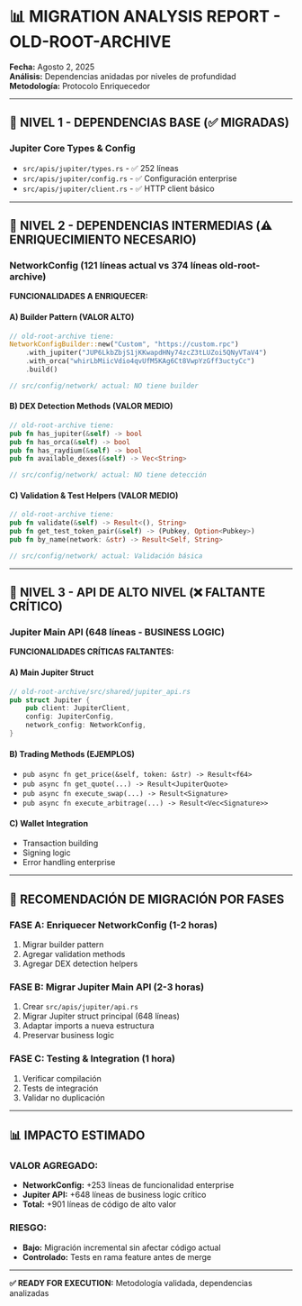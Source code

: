 # 📊 MIGRATION ANALYSIS REPORT - OLD-ROOT-ARCHIVE

**Fecha:** Agosto 2, 2025  
**Análisis:** Dependencias anidadas por niveles de profundidad  
**Metodología:** Protocolo Enriquecedor  

---

## 🔬 **NIVEL 1 - DEPENDENCIAS BASE (✅ MIGRADAS)**

### **Jupiter Core Types & Config**
- `src/apis/jupiter/types.rs` - ✅ 252 líneas
- `src/apis/jupiter/config.rs` - ✅ Configuración enterprise
- `src/apis/jupiter/client.rs` - ✅ HTTP client básico

---

## 🔬 **NIVEL 2 - DEPENDENCIAS INTERMEDIAS (⚠️ ENRIQUECIMIENTO NECESARIO)**

### **NetworkConfig (121 líneas actual vs 374 líneas old-root-archive)**

**FUNCIONALIDADES A ENRIQUECER:**

#### **A) Builder Pattern (VALOR ALTO)**
```rust
// old-root-archive tiene:
NetworkConfigBuilder::new("Custom", "https://custom.rpc")
    .with_jupiter("JUP6LkbZbjS1jKKwapdHNy74zcZ3tLUZoi5QNyVTaV4")
    .with_orca("whirLbMiicVdio4qvUfM5KAg6Ct8VwpYzGff3uctyCc")
    .build()

// src/config/network/ actual: NO tiene builder
```

#### **B) DEX Detection Methods (VALOR MEDIO)**
```rust
// old-root-archive tiene:
pub fn has_jupiter(&self) -> bool
pub fn has_orca(&self) -> bool  
pub fn has_raydium(&self) -> bool
pub fn available_dexes(&self) -> Vec<String>

// src/config/network/ actual: NO tiene detección
```

#### **C) Validation & Test Helpers (VALOR MEDIO)**
```rust
// old-root-archive tiene:
pub fn validate(&self) -> Result<(), String>
pub fn get_test_token_pair(&self) -> (Pubkey, Option<Pubkey>)
pub fn by_name(network: &str) -> Result<Self, String>

// src/config/network/ actual: Validación básica
```

---

## 🔬 **NIVEL 3 - API DE ALTO NIVEL (❌ FALTANTE CRÍTICO)**

### **Jupiter Main API (648 líneas - BUSINESS LOGIC)**

**FUNCIONALIDADES CRÍTICAS FALTANTES:**

#### **A) Main Jupiter Struct**
```rust
// old-root-archive/src/shared/jupiter_api.rs
pub struct Jupiter {
    pub client: JupiterClient,
    config: JupiterConfig,
    network_config: NetworkConfig,
}
```

#### **B) Trading Methods (EJEMPLOS)**
- `pub async fn get_price(&self, token: &str) -> Result<f64>`
- `pub async fn get_quote(...) -> Result<JupiterQuote>`
- `pub async fn execute_swap(...) -> Result<Signature>`
- `pub async fn execute_arbitrage(...) -> Result<Vec<Signature>>`

#### **C) Wallet Integration**
- Transaction building
- Signing logic
- Error handling enterprise

---

## 🎯 **RECOMENDACIÓN DE MIGRACIÓN POR FASES**

### **FASE A: Enriquecer NetworkConfig (1-2 horas)**
1. Migrar builder pattern
2. Agregar validation methods
3. Agregar DEX detection helpers

### **FASE B: Migrar Jupiter Main API (2-3 horas)**  
1. Crear `src/apis/jupiter/api.rs` 
2. Migrar Jupiter struct principal (648 líneas)
3. Adaptar imports a nueva estructura
4. Preservar business logic

### **FASE C: Testing & Integration (1 hora)**
1. Verificar compilación
2. Tests de integración
3. Validar no duplicación

---

## 📊 **IMPACTO ESTIMADO**

### **VALOR AGREGADO:**
- **NetworkConfig:** +253 líneas de funcionalidad enterprise
- **Jupiter API:** +648 líneas de business logic crítico
- **Total:** +901 líneas de código de alto valor

### **RIESGO:**
- **Bajo:** Migración incremental sin afectar código actual
- **Controlado:** Tests en rama feature antes de merge

---

**✅ READY FOR EXECUTION:** Metodología validada, dependencias analizadas
